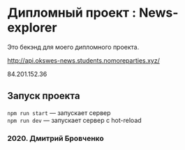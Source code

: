 # Дипломный проект : News-explorer

Это бекэнд для моего дипломного проекта.

http://api.okswes-news.students.nomoreparties.xyz/

84.201.152.36


## Запуск проекта

`npm run start` — запускает сервер   
`npm run dev` — запускает сервер с hot-reload

### 2020. Дмитрий Бровченко

